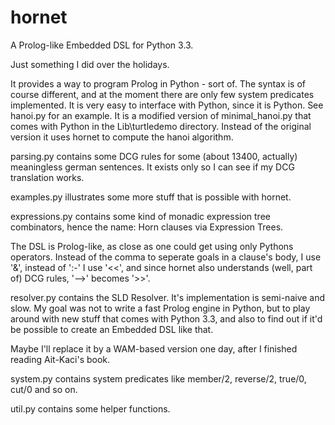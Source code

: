hornet
======

A Prolog-like Embedded DSL for Python 3.3.

Just something I did over the holidays.

It provides a way to program Prolog in Python - sort of. The syntax is of course different,
and at the moment there are only few system predicates implemented. It is very easy to 
interface with Python, since it is Python. See hanoi.py for an example. It is a modified
version of minimal_hanoi.py that comes with Python in the Lib\turtledemo directory. Instead
of the original version it uses hornet to compute the hanoi algorithm.

parsing.py contains some DCG rules for some (about 13400, actually) meaningless german
sentences. It exists only so I can see if my DCG translation works.

examples.py illustrates some more stuff that is possible with hornet.

expressions.py contains some kind of monadic expression tree combinators,
hence the name: Horn clauses via Expression Trees.

The DSL is Prolog-like, as close as one could get using only Pythons operators.
Instead of the comma to seperate goals in a clause's body, I use '&', instead of ':-' I use
'<<', and since hornet also understands (well, part of) DCG rules, '-->' becomes '>>'.

resolver.py contains the SLD Resolver. It's implementation is semi-naive and slow. My goal was
not to write a fast Prolog engine in Python, but to play around with new stuff that comes
with Python 3.3, and also to find out if it'd be possible to create an Embedded DSL like that.

Maybe I'll replace it by a WAM-based version one day, after I finished reading Ait-Kaci's book.

system.py contains system predicates like member/2, reverse/2, true/0, cut/0 and so on.

util.py contains some helper functions.
